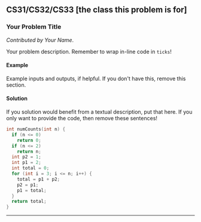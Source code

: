 
## CS31/CS32/CS33 [the class this problem is for]

### Your Problem Title

*Contributed by Your Name*.

Your problem description. Remember to wrap in-line code in `ticks`!

#### Example

Example inputs and outputs, if helpful. If you don't have this, remove this section.

#### Solution

If you solution would benefit from a textual description, put that here. If you only want to provide the code, then remove these sentences!

```cpp
int numCounts(int n) {
  if (n <= 0) 
    return 0;
  if (n <= 2) 
    return n;
  int p2 = 1;
  int p1 = 2;
  int total = 0;
  for (int i = 3; i <= n; i++) {
    total = p1 + p2;
    p2 = p1;
    p1 = total;
  }
  return total;
}
```

---
